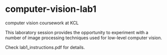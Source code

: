 # computer-vision-lab1
computer vision coursework at KCL

This laboratory session provides the opportunity to experiment with a number of image processing techniques used for low-level computer vision.

Check lab1_instructions.pdf for details.
